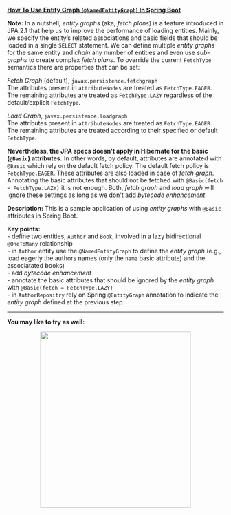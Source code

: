 
**[How To Use Entity Graph (`@NamedEntityGraph`) In Spring Boot](https://github.com/AnghelLeonard/Hibernate-SpringBoot/tree/master/HibernateSpringBootNamedEntityGraph)**

**Note:** In a nutshell, *entity graphs* (aka, *fetch plans*) is a feature introduced in JPA 2.1 that help us to improve the performance of loading entities. Mainly, we specify the entity’s related associations and basic fields that should be loaded in a single `SELECT` statement. We can define multiple *entity graphs* for the same entity and *chain* any number of entities and even use *sub-graphs* to create complex *fetch plans*. To override the current `FetchType` semantics there are properties that can be set:

*Fetch Graph* (default), `javax.persistence.fetchgraph`\
The attributes present in `attributeNodes` are treated as `FetchType.EAGER`. The remaining attributes are treated as `FetchType.LAZY` regardless of the default/explicit `FetchType`.

*Load Graph*, `javax.persistence.loadgraph`\
The attributes present in `attributeNodes` are treated as `FetchType.EAGER`. The remaining attributes are treated according to their specified or default `FetchType`.

**Nevertheless, the JPA specs doesn't apply in Hibernate for the basic (`@Basic`) attributes.** In other words, by default, attributes are annotated with `@Basic` which rely on the default fetch policy. The default fetch policy is `FetchType.EAGER`. These attributes are also loaded in case of *fetch graph*. Annotating the basic attributes that should not be fetched with `@Basic(fetch = FetchType.LAZY)` it is not enough. Both, *fetch graph* and *load graph* will ignore these settings as long as we don't add *bytecode enhancement*.

**Description:** This is a sample application of using *entity graphs* with `@Basic` attributes in Spring Boot.

**Key points:**\
     - define two entities, `Author` and `Book`, involved in a lazy bidirectional `@OneToMany` relationship\
     - in `Author` entity use the `@NamedEntityGraph` to define the *entity graph* (e.g., load eagerly the authors names (only the `name` basic attribute) and the associatated books)\
     - add *bytecode enhancement*\
     - annotate the basic attributes that should be ignored by the *entity graph* with `@Basic(fetch = FetchType.LAZY)`\
     - in `AuthorRepositry` rely on Spring `@EntityGraph` annotation to indicate the *entity graph* defined at the previous step

-------------------------------

**You may like to try as well:**
<a href="https://leanpub.com/java-persistence-performance-illustrated-guide"><p align="center"><img src="https://github.com/AnghelLeonard/Hibernate-SpringBoot/blob/master/Java%20Persistence%20Performance%20Illustrated%20Guide.jpg" height="410" width="350"/></p></a>
